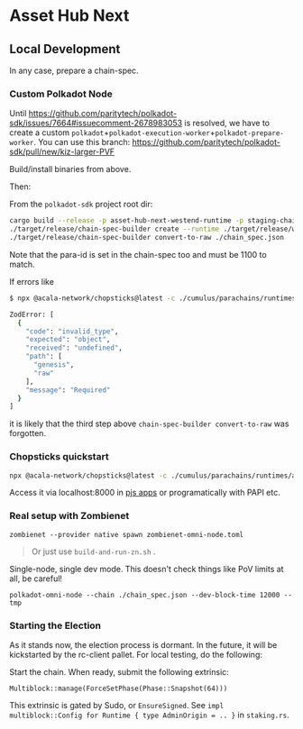 # Asset Hub Next

## Local Development

In any case, prepare a chain-spec.

### Custom Polkadot Node

Until https://github.com/paritytech/polkadot-sdk/issues/7664#issuecomment-2678983053 is resolved, we have to create a custom `polkadot`+`polkadot-execution-worker`+`polkadot-prepare-worker`. You can use this branch:
https://github.com/paritytech/polkadot-sdk/pull/new/kiz-larger-PVF

Build/install binaries from above.

Then:

From the `polkadot-sdk` project root dir:

```bash
cargo build --release -p asset-hub-next-westend-runtime -p staging-chain-spec-builder
./target/release/chain-spec-builder create --runtime ./target/release/wbuild/asset-hub-next-westend-runtime/asset_hub_next_westend_runtime.compact.compressed.wasm --relay-chain westend-local --para-id 1100 named-preset development
./target/release/chain-spec-builder convert-to-raw ./chain_spec.json
```

Note that the para-id is set in the chain-spec too and must be 1100 to match.

If errors like

```bash
$ npx @acala-network/chopsticks@latest -c ./cumulus/parachains/runtimes/assets/asset-hub-next-westend/ah-next-chopsticks.yml --genesis chain_spec.json

ZodError: [
  {
    "code": "invalid_type",
    "expected": "object",
    "received": "undefined",
    "path": [
      "genesis",
      "raw"
    ],
    "message": "Required"
  }
]
```

it is likely that the third step above `chain-spec-builder convert-to-raw` was forgotten.

### Chopsticks quickstart
```bash
npx @acala-network/chopsticks@latest -c ./cumulus/parachains/runtimes/assets/asset-hub-next-westend/ah-next-chopsticks.yml --genesis chain_spec.json
```
Access it via localhost:8000 in [pjs apps](https://polkadot.js.org/apps/?rpc=ws://127.0.0.1:8000) or programatically with PAPI etc.

### Real setup with Zombienet

```
zombienet --provider native spawn zombienet-omni-node.toml
```

> Or just use `build-and-run-zn.sh` .

Single-node, single dev mode. This doesn't check things like PoV limits at all, be careful!

```
polkadot-omni-node --chain ./chain_spec.json --dev-block-time 12000 --tmp
```


### Starting the Election

As it stands now, the election process is dormant. In the future, it will be kickstarted by the rc-client pallet.
For local testing, do the following:

Start the chain. When ready, submit the following extrinsic:

```
Multiblock::manage(ForceSetPhase(Phase::Snapshot(64)))
```

This extrinsic is gated by Sudo, or `EnsureSigned`. See `impl multiblock::Config for Runtime { type AdminOrigin = .. }` in `staking.rs`.
